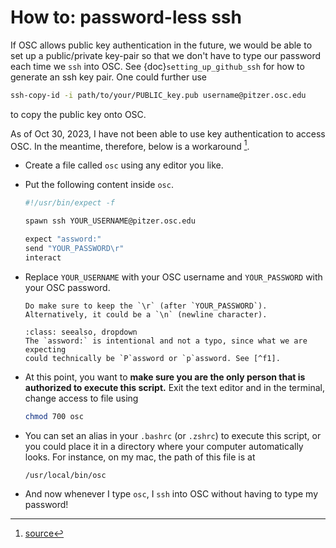 # How to: password-less ssh

If OSC allows public key authentication in the future, we would be able to
set up a public/private key-pair so that we don't have to type our password
each time we `ssh` into OSC. See {doc}`setting_up_github_ssh` for how to 
generate an ssh key pair. One could further use
```bash
ssh-copy-id -i path/to/your/PUBLIC_key.pub username@pitzer.osc.edu
```
to copy the public key onto OSC.


As of Oct 30, 2023, I have not been able to use key authentication to access
OSC. In the meantime, therefore, below is a workaround [^f1].

+ Create a file called `osc` using any editor you like.
+ Put the following content inside `osc`.

    ```bash
    #!/usr/bin/expect -f

    spawn ssh YOUR_USERNAME@pitzer.osc.edu

    expect "assword:"
    send "YOUR_PASSWORD\r"
    interact
    ```

+ Replace `YOUR_USERNAME` with your OSC username and `YOUR_PASSWORD` with
  your OSC password.

    ```{warning}
    Do make sure to keep the `\r` (after `YOUR_PASSWORD`).
    Alternatively, it could be a `\n` (newline character).
    ```

    ```{admonition} regarding the expected
    :class: seealso, dropdown
    The `assword:` is intentional and not a typo, since what we are expecting
    could technically be `P`assword or `p`assword. See [^f1].
    ```

+ At this point, you want to **make sure you are the only person that is
    authorized to execute this script.** 
    Exit the text editor and in the terminal, change access to file using
    ```bash
    chmod 700 osc
    ```

+ You can set an alias in your `.bashrc` (or `.zshrc`) to execute this script,
    or you could place it in a directory where your computer automatically
    looks. For instance, on my mac, the path of this file is at
    ```
    /usr/local/bin/osc
    ```

+ And now whenever I type `osc`, I `ssh` into OSC without having to type my
    password!



[^f1]: [source](https://stackoverflow.com/a/16928662)


